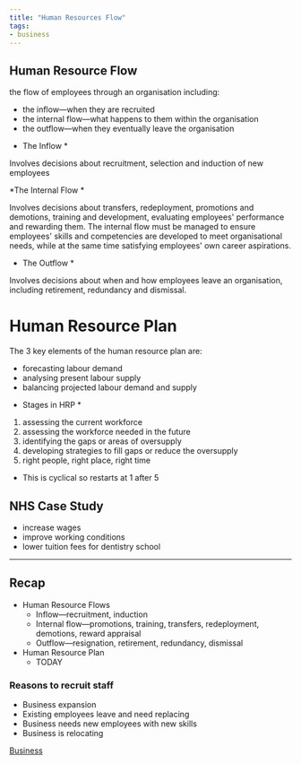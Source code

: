 ```yaml
---
title: "Human Resources Flow"
tags:
- business
---
```



## Human Resource Flow ##

the flow of employees through an organisation 
including:
- the inflow—when they are recruited
- the internal flow—what happens to them within the organisation
- the outflow—when they eventually leave the organisation

* The Inflow *

Involves decisions about recruitment, selection and induction of new employees

*The Internal Flow *

Involves decisions about transfers, redeployment, promotions and demotions, training and development, evaluating employees' performance and rewarding them.
The internal flow must be managed to ensure employees' skills and competencies are developed to meet organisational needs, while at the same time satisfying 
employees' own career aspirations.

* The Outflow *

Involves decisions about when and how employees leave an organisation, including retirement, redundancy and dismissal.

# Human Resource Plan #

The 3 key elements of the human resource plan are:
- forecasting labour demand
- analysing present labour supply
- balancing projected labour demand and supply

* Stages in HRP *

1) assessing the current workforce
2) assessing the workforce needed in the future
3) identifying the gaps or areas of oversupply
4) developing strategies to fill gaps or reduce the oversupply
5) right people, right place, right time
- This is cyclical so restarts at 1 after 5


## NHS Case Study ##

- increase wages
- improve working conditions
- lower tuition fees for dentistry school


---

## Recap

- Human Resource Flows
	- Inflow—recruitment, induction
	- Internal flow—promotions, training, transfers, redeployment, demotions, reward appraisal
	- Outflow—resignation, retirement, redundancy, dismissal
- Human Resource Plan
	- TODAY

### Reasons to recruit staff

- Business expansion
- Existing employees leave and need replacing
- Business needs new employees with new skills
- Business is relocating

[Business](/Business)

